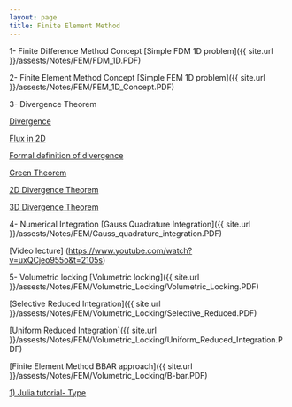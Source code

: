 ```yaml
---
layout: page
title: Finite Element Method 
---
```


1- Finite Difference Method Concept
[Simple FDM 1D problem]({{ site.url }}/assests/Notes/FEM/FDM_1D.PDF)

2- Finite Element Method Concept
[Simple FEM 1D problem]({{ site.url }}/assests/Notes/FEM/FEM_1D_Concept.PDF)


3- Divergence Theorem

[Divergence](https://www.khanacademy.org/math/multivariable-calculus/multivariable-derivatives/divergence-and-curl-articles/a/divergence)

[Flux in 2D](https://www.khanacademy.org/math/multivariable-calculus/integrating-multivariable-functions/line-integrals-in-vector-fields-articles/a/flux-in-two-dimensions)

[Formal definition of divergence](https://www.khanacademy.org/math/multivariable-calculus/greens-theorem-and-stokes-theorem/formal-definitions-of-divergence-and-curl/a/formal-definition-of-divergence-in-two-dimensions)

[Green Theorem](https://www.khanacademy.org/math/multivariable-calculus/greens-theorem-and-stokes-theorem/greens-theorem-articles/a/greens-theorem)

[2D Divergence Theorem](https://www.khanacademy.org/math/multivariable-calculus/greens-theorem-and-stokes-theorem/divergence-theorem-articles/a/2d-divergence-theorem)

[3D Divergence Theorem](https://www.khanacademy.org/math/multivariable-calculus/greens-theorem-and-stokes-theorem/divergence-theorem-articles/a/3d-divergence-theorem)

4- Numerical Integration
[Gauss Quadrature Integration]({{ site.url }}/assests/Notes/FEM/Gauss_quadrature_integration.PDF)

[Video lecture] (https://www.youtube.com/watch?v=uxQCjeo955o&t=2105s)

5- Volumetric locking
[Volumetric locking]({{ site.url }}/assests/Notes/FEM/Volumetric_Locking/Volumetric_Locking.PDF)

[Selective Reduced Integration]({{ site.url }}/assests/Notes/FEM/Volumetric_Locking/Selective_Reduced.PDF)

[Uniform Reduced Integration]({{ site.url }}/assests/Notes/FEM/Volumetric_Locking/Uniform_Reduced_Integration.PDF)

[Finite Element Method BBAR approach]({{ site.url }}/assests/Notes/FEM/Volumetric_Locking/B-bar.PDF)


[1) Julia tutorial- Type](https://github.com/quangvunp/geomechanics/blob/master/assests/Julia_TYPE.ipynb)



